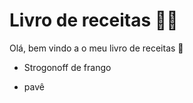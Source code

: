 # Livro de receitas :man_cook:

Olá, bem vindo a o meu livro de receitas :wave:

- Strogonoff de frango 

- pavê

  

